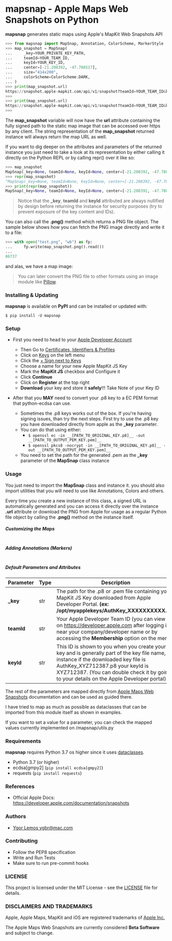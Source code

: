# mapsnap - Apple Maps Web Snapshots on Python

**mapsnap** generates static maps using Apple's MapKit Web Snapshots API

```python
>>> from mapsnap import MapSnap, Annotation, ColorScheme, MarkerStyle
>>> map_snapshot = MapSnap(
...     _key=YOUR_PRIVATE_KEY_PATH,
...     teamId=YOUR_TEAM_ID,
...     keyId=YOUR_KEY_ID,
...     center=[-21.208392, -47.788517],
...     size="414x200",
...     colorScheme=ColorScheme.DARK,
... )
>>> print(map_snapshot.url)
https://snapshot.apple-mapkit.com/api/v1/snapshot?teamId=YOUR_TEAM_ID&keyId=YOUR_KEY_ID&center=-21.208392%2C-47.788517&size=414x200&scale=2&colorScheme=dark&lang=en-US&signature=A_DYNAMIC_SIGNATURE_GENERATED_AUTOMATICALLY_BY_THIS_MODULE
>>>
>>> print(map_snapshot.url)
https://snapshot.apple-mapkit.com/api/v1/snapshot?teamId=YOUR_TEAM_ID&keyId=YOUR_KEY_ID&center=-21.208392%2C-47.788517&size=414x200&scale=2&colorScheme=dark&lang=en-US&signature=A_DYNAMIC_SIGNATURE_GENERATED_AUTOMATICALLY_BY_THIS_MODULE
>>>
```

The **map_snapshot** variable will now have the **url** attribute containing the fully signed path to the static map image that can be accessed over https by any client. The string representation of the **map_snapshot** returned instance will always return the map URL as well.

If you want to dig deeper on the attributes and parameters of the returned instance you just need to take a look at its representation by either calling it directly on the Python REPL or by calling repr() over it like so:

```python
>>> map_snapshot
MapSnap(_key=None, teamId=None, keyId=None, center=[-21.208392, -47.788517], z=None, spn=None, size='414x200', scale=2, t=None, colorScheme=<ColorScheme.DARK: 'dark'>, poi=None, lang='en-US', annotations=None, overlays=None, referer=None, expires=None, imgs=None)
>>> repr(map_snapshot)
"MapSnap(_key=None, teamId=None, keyId=None, center=[-21.208392, -47.788517], z=None, spn=None, size='414x200', scale=2, t=None, colorScheme=<ColorScheme.DARK: 'dark'>, poi=None, lang='en-US', annotations=None, overlays=None, referer=None, expires=None, imgs=None)"
>>> print(repr(map_snapshot))
MapSnap(_key=None, teamId=None, keyId=None, center=[-21.208392, -47.788517], z=None, spn=None, size='414x200', scale=2, t=None, colorScheme=<ColorScheme.DARK: 'dark'>, poi=None, lang='en-US', annotations=None, overlays=None, referer=None, expires=None, imgs=None)
```

> Notice that the **\_key**, **teamId** and **keyId** attributed are always nullified by design before returning the instance for security purposes (try to prevent exposure of the key content and IDs).

You can also call the **.png()** method which returns a PNG file object.
The sample below shows how you can fetch the PNG image directly and write it to a file:

```python
>>> with open("test.png", "wb") as fp:
...     fp.write(map_snapshot.png().read())
...
86737
```

and alas, we have a map image:

<INSERT MAP IMAGE HERE>

> You can later convert the PNG file to other formats using an image module like [Pillow](https://pypi.org/project/Pillow/).

### Installing & Updating

**mapsnap** is available on **PyPI** and can be installed or updated with:

```shell
$ pip install -U mapsnap
```

### Setup

-   First you need to head to your [Apple Developer Account](https://developer.apple.com/account/)

    -   Then Go to [Certificates, Identifiers & Profiles](https://developer.apple.com/account/resources/certificates/list)
    -   Click on [Keys](https://developer.apple.com/account/resources/authkeys/list) on the left menu
    -   Click the [+ Sign next to Keys](https://developer.apple.com/account/resources/authkeys/add)
    -   Choose a name for your new Apple MapKit JS Key
    -   Mark the **MapKit JS** checkbox and Configure it
    -   Click **Continue**
    -   Click on **Register** at the top right
    -   **Download** your key and store it **safely**!!! Take Note of your Key ID

-   After that you **MAY** need to convert your .p8 key to a EC PEM format that python-ecdsa can use.
    -   Sometimes the .p8 keys works out of the box. If you're having signing issues, than try the next steps. First try to use the .p8 key you have downloaded directly from apple as the **\_key** parameter.
    -   You can do that using either:
        -   `$ openssl ec -in __[PATH_TO_ORIGINAL_KEY.p8]__ -out __[PATH_TO_OUTPUT_PEM_KEY.pem]__`
        -   `$ openssl pkcs8 -nocrypt -in __[PATH_TO_ORIGINAL_KEY.p8]__ -out __[PATH_TO_OUTPUT_PEM_KEY.pem]__`
    -   You need to set the path for the generated .pem as the **\_key** parameter of the **MapSnap** class instance

### Usage

You just need to import the **MapSnap** class and instance it. you should also import utilities that you will need to use like Annotations, Colors and others.

Every time you create a new instance of this class, a signed URL is automatically generated and you can access it directly over the instance **.url** attribute or download the PNG from Apple for usage as a regular Python file object by calling the **.png()** method on the instance itself.

##### Customizing the Maps

```python

```

##### Adding Annotations (Markers)

```python

```

##### Default Parameters and Attributes

| Parameter  | Type | Description                                                                                                                                                                                                                                                            |
| ---------- | ---- | ---------------------------------------------------------------------------------------------------------------------------------------------------------------------------------------------------------------------------------------------------------------------- |
| **\_key**  | str  | The path for the .p8 or .pem file containing your MapKit JS Key downloaded from Apple Developer Portal. **(ex: /opt/myapplekeys/AuthKey_XXXXXXXXXX.p8)**                                                                                                               |
| **teamId** | str  | Your Apple Developer Team ID (you can view it on https://developer.apple.com after logging in near your company/developer name or by accessing the **Membership** option on the menu)                                                                                  |
| **keyId**  | str  | This ID is shown to you when you create your key and is generally part of the key file name, for instance if the downloaded key file is AuthKey_XYZ712387.p8 your keyId is XYZ712387. (You can double check it by going to your details on the Apple Developer portal) |

The rest of the parameters are mapped directly from [Apple Maps Web Snapshots](https://developer.apple.com/documentation/snapshots) documentation and can be used as guided there.

I have tried to map as much as possible as dataclasses that can be imported from this module itself as shown in examples.

If you want to set a value for a parameter, you can check the mapped values currently implemented on /mapsnap/utils.py

### Requirements

**mapsnap** requires Python 3.7 os higher since it uses [dataclasses](https://docs.python.org/3/library/dataclasses.html).

-   Python 3.7 (or higher)
-   ecdsa[gmpy2] (`pip install ecdsa[gmpy2]`)
-   requests (`pip install requests`)

### References

-   Official Apple Docs: https://developer.apple.com/documentation/snapshots

### Authors

-   [Ygor Lemos <ygbr@mac.com>](@ygbr)

### Contributing

-   Follow the PEP8 specification
-   Write and Run Tests
-   Make sure to run pre-commit hooks

### LICENSE

This project is licensed under the MIT License - see the [LICENSE](LICENSE) file for details.

### DISCLAIMERS AND TRADEMARKS

Apple, Apple Maps, MapKit and iOS are registered trademarks of [Apple Inc.](https://apple.com)

The Apple Maps Web Snapshots are currently considered **Beta Software** and subject to change.
